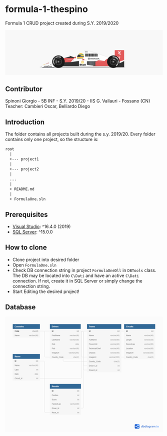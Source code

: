 
# formula-1-thespino
Formula 1 CRUD project created during S.Y. 2019/2020


![](https://raw.githubusercontent.com/vallauri-ict/formula-1-thespino/master/assets/f1-illustration.gif)


## Contributor
Spinoni Giorgio - 5B INF - S.Y. 2019/20 - IIS G. Vallauri - Fossano (CN)<br>
Teacher: Cambieri Oscar, Belliardo Diego

## Introduction
The folder contains all projects built during the s.y. 2019/20. Every folder contains only one project, so the structure is:
```
root
  |
  +--- project1
  |
  +--- project2
  |
  ...
  |
  + README.md
  |
  + FormulaOne.sln
```

## Prerequisites
- [Visual Studio](https://visualstudio.microsoft.com): ^16.4.0 (2019)
- [SQL Server](https://www.microsoft.com/sql-server): ^15.0.0

## How to clone
- Clone project into desired folder
- Open `FormulaOne.sln`
- Check DB connection string in project  `FormulaOneDll` in `DBTools` class. The DB may be located into `C\Dati` and have an active `C\Dati` connection. If not, create it in SQL Server or simply change the connection string.
- Start Editing the desired project!


## Database

![Database structure](https://raw.githubusercontent.com/vallauri-ict/formula-1-thespino/master/assets/db_diagram.png)
